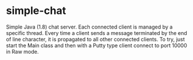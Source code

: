 # simple-chat
Simple Java (1.8) chat server. Each connected client is managed by a specific thread. Every time a client sends a message terminated by the end of line character, it is propagated to all other connected clients. To try, just start the Main class and then with a Putty type client connect to port 10000 in Raw mode.
